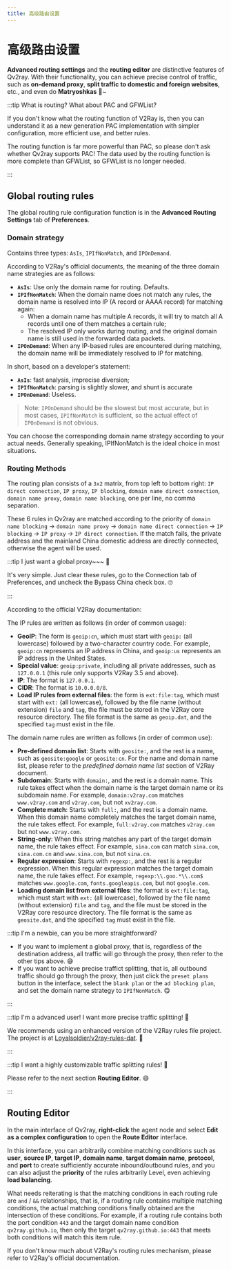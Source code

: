 ```yaml
---
title: 高级路由设置
---
```


# 高级路由设置

**Advanced routing settings** and the **routing editor** are distinctive features of Qv2ray. With their functionality, you can achieve precise control of traffic, such as **on-demand proxy**, **split traffic to domestic and foreign websites**, etc., and even do **Matryoshkas** 🤣~

:::tip What is routing? What about PAC and GFWList?

If you don't know what the routing function of V2Ray is, then you can understand it as a new generation PAC implementation with simpler configuration, more efficient use, and better rules.

The routing function is far more powerful than PAC, so please don't ask whether Qv2ray supports PAC! The data used by the routing function is more complete than GFWList, so GFWList is no longer needed.

:::

## Global routing rules

The global routing rule configuration function is in the **Advanced Routing Settings** tab of **Preferences**.

### Domain strategy

Contains three types: `AsIs`, `IPIfNonMatch`, and `IPOnDemand`.

According to V2Ray's official documents, the meaning of the three domain name strategies are as follows:

- **`AsIs`**: Use only the domain name for routing. Defaults.
- **`IPIfNonMatch`**: When the domain name does not match any rules, the domain name is resolved into IP (A record or AAAA record) for matching again:
  - When a domain name has multiple A records, it will try to match all A records until one of them matches a certain rule;
  - The resolved IP only works during routing, and the original domain name is still used in the forwarded data packets.
- **`IPOnDemand`**: When any IP-based rules are encountered during matching, the domain name will be immediately resolved to IP for matching.

In short, based on a developer’s statement:

- **`AsIs`**: fast analysis, imprecise diversion;
- **`IPIfNonMatch`**: parsing is slightly slower, and shunt is accurate
- **`IPOnDemand`**: Useless.

> Note: `IPOnDemand` should be the slowest but most accurate, but in most cases, `IPIfNonMatch` is sufficient, so the actual effect of `IPOnDemand` is not obvious.

You can choose the corresponding domain name strategy according to your actual needs. Generally speaking, IPIfNonMatch is the ideal choice in most situations.

### Routing Methods

The routing plan consists of a `3x2` matrix, from top left to bottom right: `IP direct connection`, `IP proxy`, `IP blocking`, `domain name direct connection`, `domain name proxy`, `domain name blocking`, one per line, no comma separation.

These 6 rules in Qv2ray are matched according to the priority of `domain name blocking` -> `domain name proxy` -> `domain name direct connection` -> `IP blocking` -> `IP proxy` -> `IP direct connection`. If the match fails, the private address and the mainland China domestic address are directly connected, otherwise the agent will be used.

:::tip I just want a global proxy~~~ 🤗

It's very simple. Just clear these rules, go to the Connection tab of Preferences, and uncheck the Bypass China check box. 🙄

:::

According to the official V2Ray documentation:

The IP rules are written as follows (in order of common usage):

- **GeoIP**: The form is `geoip:cn`, which must start with `geoip:` (all lowercase) followed by a two-character country code. For example, `geoip:cn` represents an IP address in China, and `geoip:us` represents an IP address in the United States.
- **Special value**: `geoip:private`, including all private addresses, such as `127.0.0.1` (this rule only supports V2Ray 3.5 and above).
- **IP**: The format is `127.0.0.1`.
- **CIDR**: The format is `10.0.0.0/8`.
- **Load IP rules from external files**: the form is `ext:file:tag`, which must start with `ext:` (all lowercase), followed by the file name (without extension) `file` and `tag`, the file must be stored in the V2Ray core resource directory. The file format is the same as `geoip.dat`, and the specified `tag` must exist in the file.

The domain name rules are written as follows (in order of common use):

- **Pre-defined domain list**: Starts with `geosite:`, and the rest is a name, such as `geosite:google` or `geosite:cn`. For the name and domain name list, please refer to the _predefined domain name list_ section of V2Ray document.
- **Subdomain**: Starts with `domain:`, and the rest is a domain name. This rule takes effect when the domain name is the target domain name or its subdomain name. For example, `domain:v2ray.com` matches `www.v2ray.com` and `v2ray.com`, but not `xv2ray.com`.
- **Complete match**: Starts with `full:`, and the rest is a domain name. When this domain name completely matches the target domain name, the rule takes effect. For example, `full:v2ray.com` matches `v2ray.com` but not `www.v2ray.com`.
- **String-only**: When this string matches any part of the target domain name, the rule takes effect. For example, `sina.com` can match `sina.com`, `sina.com.cn` and `www.sina.com`, but not `sina.cn`.
- **Regular expression**: Starts with `regexp:`, and the rest is a regular expression. When this regular expression matches the target domain name, the rule takes effect. For example, `regexp:\\.goo.*\\.com$` matches `www.google.com`, `fonts.googleapis.com`, but not `google.com`.
- **Loading domain list from external files**: the format is `ext:file:tag`, which must start with `ext:` (all lowercase), followed by the file name (without extension) `file` and `tag`, and the file must be stored in the V2Ray core resource directory. The file format is the same as `geosite.dat`, and the specified `tag` must exist in the file.

:::tip I'm a newbie, can you be more straightforward?

- If you want to implement a global proxy, that is, regardless of the destination address, all traffic will go through the proxy, then refer to the other tips above. 😅
- If you want to achieve precise traffict splitting, that is, all outbound traffic should go through the proxy, then just click the `preset plans` button in the interface, select the `blank plan` or the `ad blocking plan`, and set the domain name strategy to `IPIfNonMatch`. 😋

:::

:::tip I'm a advanced user! I want more precise traffic splitting! 🤔

We recommends using an enhanced version of the V2Ray rules file project. The project is at [Loyalsoldier/v2ray-rules-dat](https://github.com/Loyalsoldier/v2ray-rules-dat). 🤗

:::

:::tip I want a highly customizable traffic splitting rules! 🤪

Please refer to the next section **Routing Editor**. 😄

:::

## Routing Editor

In the main interface of Qv2ray, **right-click** the agent node and select **Edit as a complex configuration** to open the **Route Editor** interface.

In this interface, you can arbitrarily combine matching conditions such as **user**, **source IP**, **target IP**, **domain name**, **target domain name**, **protocol**, and **port** to create sufficiently accurate inbound/outbound rules, and you can also adjust the **priority** of the rules arbitrarily Level, even achieving **load balancing**.

What needs reiterating is that the matching conditions in each routing rule are `and` / `&&` relationships, that is, if a routing rule contains multiple matching conditions, the actual matching conditions finally obtained are the intersection of these conditions. For example, if a routing rule contains both the port condition `443` and the target domain name condition `qv2ray.github.io`, then only the target `qv2ray.github.io:443` that meets both conditions will match this item rule.

If you don't know much about V2Ray's routing rules mechanism, please refer to V2Ray's official documentation.
